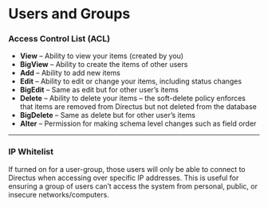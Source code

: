 # Users and Groups
### Access Control List (ACL)
* **View** – Ability to view your items (created by you)
* **BigView** – Ability to create the items of other users
* **Add** – Ability to add new items
* **Edit** – Ability to edit or change your items, including status changes
* **BigEdit** – Same as edit but for other user’s items
* **Delete** – Ability to delete your items – the soft-delete policy enforces that items are removed from Directus but not deleted from the database
* **BigDelete** – Same as delete but for other user’s items
* **Alter** – Permission for making schema level changes such as field order

----------

### IP Whitelist
If turned on for a user-group, those users will only be able to connect to Directus when accessing over specific IP addresses. This is useful for ensuring a group of users can’t access the system from personal, public, or insecure networks/computers.
